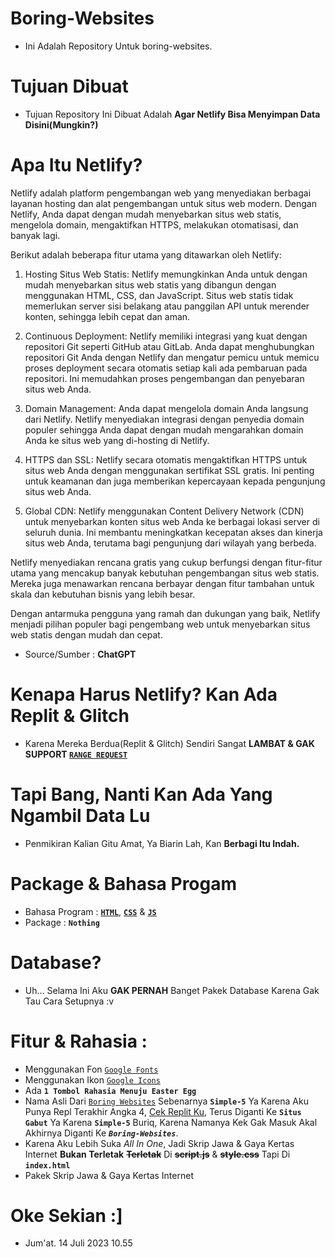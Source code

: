 # Boring-Websites
- Ini Adalah Repository Untuk boring-websites.
# Tujuan Dibuat
- Tujuan Repository Ini Dibuat Adalah **Agar Netlify Bisa Menyimpan Data Disini(Mungkin?)**
# Apa Itu Netlify?
Netlify adalah platform pengembangan web yang menyediakan berbagai layanan hosting dan alat pengembangan untuk situs web modern. Dengan Netlify, Anda dapat dengan mudah menyebarkan situs web statis, mengelola domain, mengaktifkan HTTPS, melakukan otomatisasi, dan banyak lagi.

Berikut adalah beberapa fitur utama yang ditawarkan oleh Netlify:

1. Hosting Situs Web Statis: Netlify memungkinkan Anda untuk dengan mudah menyebarkan situs web statis yang dibangun dengan menggunakan HTML, CSS, dan JavaScript. Situs web statis tidak memerlukan server sisi belakang atau panggilan API untuk merender konten, sehingga lebih cepat dan aman.

2. Continuous Deployment: Netlify memiliki integrasi yang kuat dengan repositori Git seperti GitHub atau GitLab. Anda dapat menghubungkan repositori Git Anda dengan Netlify dan mengatur pemicu untuk memicu proses deployment secara otomatis setiap kali ada pembaruan pada repositori. Ini memudahkan proses pengembangan dan penyebaran situs web Anda.

3. Domain Management: Anda dapat mengelola domain Anda langsung dari Netlify. Netlify menyediakan integrasi dengan penyedia domain populer sehingga Anda dapat dengan mudah mengarahkan domain Anda ke situs web yang di-hosting di Netlify.

4. HTTPS dan SSL: Netlify secara otomatis mengaktifkan HTTPS untuk situs web Anda dengan menggunakan sertifikat SSL gratis. Ini penting untuk keamanan dan juga memberikan kepercayaan kepada pengunjung situs web Anda.

5. Global CDN: Netlify menggunakan Content Delivery Network (CDN) untuk menyebarkan konten situs web Anda ke berbagai lokasi server di seluruh dunia. Ini membantu meningkatkan kecepatan akses dan kinerja situs web Anda, terutama bagi pengunjung dari wilayah yang berbeda.

Netlify menyediakan rencana gratis yang cukup berfungsi dengan fitur-fitur utama yang mencakup banyak kebutuhan pengembangan situs web statis. Mereka juga menawarkan rencana berbayar dengan fitur tambahan untuk skala dan kebutuhan bisnis yang lebih besar.

Dengan antarmuka pengguna yang ramah dan dukungan yang baik, Netlify menjadi pilihan populer bagi pengembang web untuk menyebarkan situs web statis dengan mudah dan cepat.
* Source/Sumber : **ChatGPT**
# Kenapa Harus Netlify? Kan Ada Replit & Glitch
- Karena Mereka Berdua(Replit & Glitch) Sendiri Sangat **LAMBAT & GAK SUPPORT [`RANGE REQUEST`](https://www.google.com/search?q=what+is+range+request%3F&sxsrf=AB5stBgKx3AGs8PQI9kRpEbFP-sHSNxwZw%3A1689218593669&ei=IW6vZPDEKNuN4-EPxfaw4AI&ved=0ahUKEwiw2eTR3YqAAxXbxjgGHUU7DCwQ4dUDCA4&uact=5&oq=what+is+range+request%3F&gs_lcp=Cgxnd3Mtd2l6LXNlcnAQAzIGCAAQFhAeMgYIABAWEB4yCAgAEBYQHhAKOgcIIxDqAhAnOhUILhADEI8BEOoCELQCEIwDEOUCGAE6FQgAEAMQjwEQ6gIQtAIQjAMQ5QIYAUoECEEYAFDtClj_Q2C_W2gBcAF4AYAB2haIAYJLkgEHNy0xLjAuM5gBAKABAbABFMABAdoBBggBEAEYCw&sclient=gws-wiz-serp)**
# Tapi Bang, Nanti Kan Ada Yang Ngambil Data Lu
- Penmikiran Kalian Gitu Amat, Ya Biarin Lah, Kan **Berbagi Itu Indah.**
# Package & Bahasa Progam
- Bahasa Program : **[`HTML`](https://www.google.com/search?q=apa+itu+html&sxsrf=AB5stBjfMhBo4i-DbSTsXsNo0GO-es3L3Q%3A1689218827633&ei=C2-vZKKnJuqK4-EPp6-C2Aw&oq=apa+itu+&gs_lcp=Cgxnd3Mtd2l6LXNlcnAQARgAMgcIABCKBRBDMgcIABCKBRBDMgcIABCKBRBDMgcIABCKBRBDMgcIABCKBRBDMgcIABCKBRBDMgcIABCKBRBDMgcIABCKBRBDMgcIABCKBRBDMgcIABCKBRBDOgcIIxDqAhAnOhUIABADEI8BEOoCELQCEIwDEOUCGAE6FQguEAMQjwEQ6gIQtAIQjAMQ5QIYAUoECEEYAFDwFljOMmCfT2gBcAF4AIABwRaIAapEkgEHNi0xLjktM5gBAKABAbABFMABAdoBBggBEAEYCw&sclient=gws-wiz-serp)**, **[`CSS`](https://www.google.com/search?q=apa+itu+css&sxsrf=AB5stBjfMhBo4i-DbSTsXsNo0GO-es3L3Q%3A1689218827633&ei=C2-vZKKnJuqK4-EPp6-C2Aw&oq=apa+itu+&gs_lcp=Cgxnd3Mtd2l6LXNlcnAQARgAMgcIABCKBRBDMgcIABCKBRBDMgcIABCKBRBDMgcIABCKBRBDMgcIABCKBRBDMgcIABCKBRBDMgcIABCKBRBDMgcIABCKBRBDMgcIABCKBRBDMgcIABCKBRBDOgcIIxDqAhAnOhUIABADEI8BEOoCELQCEIwDEOUCGAE6FQguEAMQjwEQ6gIQtAIQjAMQ5QIYAUoECEEYAFDwFljOMmCfT2gBcAF4AIABwRaIAapEkgEHNi0xLjktM5gBAKABAbABFMABAdoBBggBEAEYCw&sclient=gws-wiz-serp)** & **[`JS`](https://www.google.com/search?q=apa+itu+js&sxsrf=AB5stBjfMhBo4i-DbSTsXsNo0GO-es3L3Q%3A1689218827633&ei=C2-vZKKnJuqK4-EPp6-C2Aw&oq=apa+itu+&gs_lcp=Cgxnd3Mtd2l6LXNlcnAQARgAMgcIABCKBRBDMgcIABCKBRBDMgcIABCKBRBDMgcIABCKBRBDMgcIABCKBRBDMgcIABCKBRBDMgcIABCKBRBDMgcIABCKBRBDMgcIABCKBRBDMgcIABCKBRBDOgcIIxDqAhAnOhUIABADEI8BEOoCELQCEIwDEOUCGAE6FQguEAMQjwEQ6gIQtAIQjAMQ5QIYAUoECEEYAFDwFljOMmCfT2gBcAF4AIABwRaIAapEkgEHNi0xLjktM5gBAKABAbABFMABAdoBBggBEAEYCw&sclient=gws-wiz-serp)**
- Package : **`Nothing`**
# Database?
- Uh... Selama Ini Aku **GAK PERNAH** Banget Pakek Database Karena Gak Tau Cara Setupnya :v
# Fitur & Rahasia :
- Menggunakan Fon [`Google Fonts`](https://fonts.google.com/)
- Menggunakan Ikon [`Google Icons`](https://fonts.google.com/icons)
- Ada **`1 Tombol Rahasia Menuju Easter Egg`**
- Nama Asli Dari [`Boring Websites`](https://boring-websites.netlify.app/) Sebenarnya **`Simple-5`** Ya Karena Aku Punya Repl Terakhir Angka 4, [Cek Replit Ku](https://replit.com/@SyaamilMaulana/), Terus Diganti Ke **`Situs Gabut`** Ya Karena **`Simple-5`** Buriq, Karena Namanya Kek Gak Masuk Akal Akhirnya Diganti Ke ***`Boring-Websites`***.
- Karena Aku Lebih Suka *All In One*, Jadi Skrip Jawa & Gaya Kertas Internet **Bukan Terletak** **~~Terletak~~** Di **~~script.js~~** & **~~style.css~~** Tapi Di **`index.html`**
- Pakek Skrip Jawa & Gaya Kertas Internet
# Oke Sekian :]
- Jum'at. 14 Juli 2023 10.55
